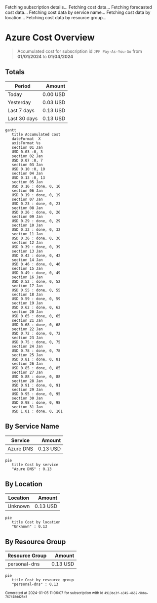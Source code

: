 Fetching subscription details...
Fetching cost data...
Fetching forecasted cost data...
Fetching cost data by service name...
Fetching cost data by location...
Fetching cost data by resource group...
# Azure Cost Overview

> Accumulated cost for subscription id `JPF Pay-As-You-Go` from **01/01/2024** to **01/04/2024**

## Totals

|Period|Amount|
|---|---:|
|Today|0.00 USD|
|Yesterday|0.03 USD|
|Last 7 days|0.13 USD|
|Last 30 days|0.13 USD|

```mermaid
gantt
   title Accumulated cost
   dateFormat  X
   axisFormat %s
   section 01 Jan
   USD 0.03 :0, 3
   section 02 Jan
   USD 0.07 :0, 7
   section 03 Jan
   USD 0.10 :0, 10
   section 04 Jan
   USD 0.13 :0, 13
   section 05 Jan
   USD 0.16 : done, 0, 16
   section 06 Jan
   USD 0.19 : done, 0, 19
   section 07 Jan
   USD 0.23 : done, 0, 23
   section 08 Jan
   USD 0.26 : done, 0, 26
   section 09 Jan
   USD 0.29 : done, 0, 29
   section 10 Jan
   USD 0.32 : done, 0, 32
   section 11 Jan
   USD 0.36 : done, 0, 36
   section 12 Jan
   USD 0.39 : done, 0, 39
   section 13 Jan
   USD 0.42 : done, 0, 42
   section 14 Jan
   USD 0.46 : done, 0, 46
   section 15 Jan
   USD 0.49 : done, 0, 49
   section 16 Jan
   USD 0.52 : done, 0, 52
   section 17 Jan
   USD 0.55 : done, 0, 55
   section 18 Jan
   USD 0.59 : done, 0, 59
   section 19 Jan
   USD 0.62 : done, 0, 62
   section 20 Jan
   USD 0.65 : done, 0, 65
   section 21 Jan
   USD 0.68 : done, 0, 68
   section 22 Jan
   USD 0.72 : done, 0, 72
   section 23 Jan
   USD 0.75 : done, 0, 75
   section 24 Jan
   USD 0.78 : done, 0, 78
   section 25 Jan
   USD 0.81 : done, 0, 81
   section 26 Jan
   USD 0.85 : done, 0, 85
   section 27 Jan
   USD 0.88 : done, 0, 88
   section 28 Jan
   USD 0.91 : done, 0, 91
   section 29 Jan
   USD 0.95 : done, 0, 95
   section 30 Jan
   USD 0.98 : done, 0, 98
   section 31 Jan
   USD 1.01 : done, 0, 101
```

## By Service Name

|Service|Amount|
|---|---:|
|Azure DNS|0.13 USD|

```mermaid
pie
   title Cost by service
   "Azure DNS" : 0.13
```

## By Location

|Location|Amount|
|---|---:|
|Unknown|0.13 USD|

```mermaid
pie
   title Cost by location
   "Unknown" : 0.13
```

## By Resource Group

|Resource Group|Amount|
|---|---:|
|personal-dns|0.13 USD|

```mermaid
pie
   title Cost by resource group
   "personal-dns" : 0.13
```

<sup>Generated at 2024-01-05 11:06:07 for subscription with id `4913be3f-a345-4652-9bba-767418dd25e3`</sup>
